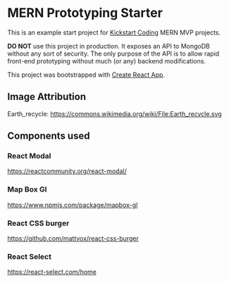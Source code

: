 
# MERN Prototyping Starter

This is an example start project for [Kickstart
Coding](http://kickstartcoding.com/) MERN MVP projects.

**DO NOT** use this project in production. It exposes an API to MongoDB without
any sort of security. The only purpose of the API is to allow rapid front-end
prototyping without much (or any) backend modifications.

This project was bootstrapped with [Create React App](https://github.com/facebook/create-react-app).

## Image Attribution

Earth_recycle: https://commons.wikimedia.org/wiki/File:Earth_recycle.svg


## Components used

### React Modal
  https://reactcommunity.org/react-modal/

### Map Box Gl
  https://www.npmjs.com/package/mapbox-gl

### React CSS burger
  https://github.com/mattvox/react-css-burger

### React Select
  https://react-select.com/home
